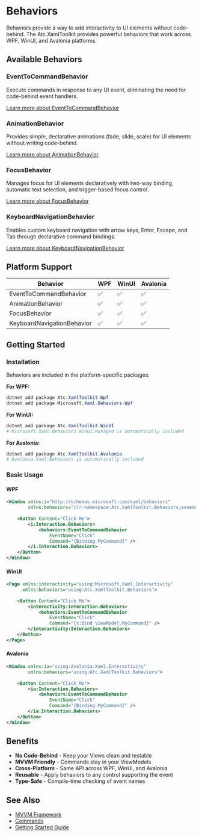 # Behaviors

Behaviors provide a way to add interactivity to UI elements without code-behind. The Atc.XamlToolkit provides powerful behaviors that work across WPF, WinUI, and Avalonia platforms.

## Available Behaviors

### EventToCommandBehavior

Execute commands in response to any UI event, eliminating the need for code-behind event handlers.

[Learn more about EventToCommandBehavior](EventToCommandBehavior.md)

### AnimationBehavior

Provides simple, declarative animations (fade, slide, scale) for UI elements without writing code-behind.

[Learn more about AnimationBehavior](AnimationBehavior.md)

### FocusBehavior

Manages focus for UI elements declaratively with two-way binding, automatic text selection, and trigger-based focus control.

[Learn more about FocusBehavior](FocusBehavior.md)

### KeyboardNavigationBehavior

Enables custom keyboard navigation with arrow keys, Enter, Escape, and Tab through declarative command bindings.

[Learn more about KeyboardNavigationBehavior](KeyboardNavigationBehavior.md)

## Platform Support

| Behavior | WPF | WinUI | Avalonia |
|----------|-----|-------|----------|
| EventToCommandBehavior | ✅ | ✅ | ✅ |
| AnimationBehavior | ✅ | ✅ | ✅ |
| FocusBehavior | ✅ | ✅ | ✅ |
| KeyboardNavigationBehavior | ✅ | ✅ | ✅ |

## Getting Started

### Installation

Behaviors are included in the platform-specific packages:

**For WPF:**
```powershell
dotnet add package Atc.XamlToolkit.Wpf
dotnet add package Microsoft.Xaml.Behaviors.Wpf
```

**For WinUI:**
```powershell
dotnet add package Atc.XamlToolkit.WinUI
# Microsoft.Xaml.Behaviors.WinUI.Managed is automatically included
```

**For Avalonia:**
```powershell
dotnet add package Atc.XamlToolkit.Avalonia
# Avalonia.Xaml.Behaviors is automatically included
```

### Basic Usage

#### WPF

```xml
<Window xmlns:i="http://schemas.microsoft.com/xaml/behaviors"
        xmlns:behaviors="clr-namespace:Atc.XamlToolkit.Behaviors;assembly=Atc.XamlToolkit.Wpf">
    
    <Button Content="Click Me">
        <i:Interaction.Behaviors>
            <behaviors:EventToCommandBehavior 
                EventName="Click"
                Command="{Binding MyCommand}" />
        </i:Interaction.Behaviors>
    </Button>
</Window>
```

#### WinUI

```xml
<Page xmlns:interactivity="using:Microsoft.Xaml.Interactivity"
      xmlns:behaviors="using:Atc.XamlToolkit.Behaviors">
    
    <Button Content="Click Me">
        <interactivity:Interaction.Behaviors>
            <behaviors:EventToCommandBehavior 
                EventName="Click"
                Command="{x:Bind ViewModel.MyCommand}" />
        </interactivity:Interaction.Behaviors>
    </Button>
</Page>
```

#### Avalonia

```xml
<Window xmlns:ia="using:Avalonia.Xaml.Interactivity"
        xmlns:behaviors="using:Atc.XamlToolkit.Behaviors">
    
    <Button Content="Click Me">
        <ia:Interaction.Behaviors>
            <behaviors:EventToCommandBehavior 
                EventName="Click"
                Command="{Binding MyCommand}" />
        </ia:Interaction.Behaviors>
    </Button>
</Window>
```

## Benefits

- **No Code-Behind** - Keep your Views clean and testable
- **MVVM Friendly** - Commands stay in your ViewModels
- **Cross-Platform** - Same API across WPF, WinUI, and Avalonia
- **Reusable** - Apply behaviors to any control supporting the event
- **Type-Safe** - Compile-time checking of event names

## See Also

- [MVVM Framework](../Mvvm/Readme.md)
- [Commands](../Mvvm/Readme.md#commands)
- [Getting Started Guide](../GettingStarted.md)
